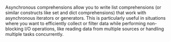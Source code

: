 Asynchronous comprehensions allow you to write list comprehensions (or similar constructs like set and dict comprehensions) that work with asynchronous iterators or generators. This is particularly useful in situations where you want to efficiently collect or filter data while performing non-blocking I/O operations, like reading data from multiple sources or handling multiple tasks concurrently.
